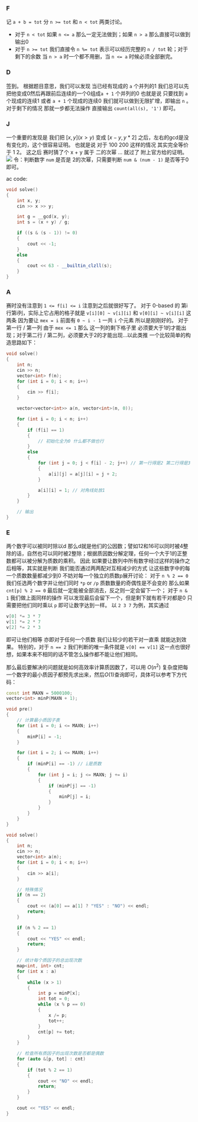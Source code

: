 ### F
记 `a + b = tot` 分 `n >= tot` 和 `n < tot` 两类讨论。
- 对于 `n < tot` 如果 `n <= a` 那么一定无法做到；如果 `n > a` 那么直接可以做到 输出0
- 对于 `n >= tot` 我们直接令 `n %= tot` 表示可以经历完整的 `n / tot` 轮；对于剩下的余数 当 `n > a` 时一个都不用删，当 `n <= a` 时候必须全部删完。

### D
签到。
根据题目意思，我们可以发现 当已经有现成的 `a` 个并列的1 我们总可以先把他变成0然后再跟前后连续的一个0组成`a + 1` 个并列的0 也就是说 只要找到 `a` 个现成的连续1 或者 `a + 1` 个现成的连续0 我们就可以做到无限扩增，即输出 `n` 。
对于剩下的情况 那就一步都无法操作 直接输出 `count(all(s), '1')` 即可。

### J
一个重要的发现是 我们把 $[x, y] (x > y)$ 变成 $[x - y, y * 2]$ 之后，左右的gcd是没有变化的，这个很容易证明。
也就是说 对于 100 200 这样的情况 其实完全等价于 1 2。
这之后 赛时猜了个 x + y 属于 二的次幂 ... 就过了
附上官方给的证明。
![](../assets/Pasted%20image%2020250722212426.png)
令：判断数字 `num` 是否是 2的次幂，只需要判断 `num & (num - 1)` 是否等于0即可。

ac code:
```cpp
void solve()
{
    int x, y;
    cin >> x >> y;

    int g = __gcd(x, y);
    int s = (x + y) / g;

    if ((s & (s - 1)) != 0)
    {
        cout << -1;
    }
    else
    {
        cout << 63 - __builtin_clzll(s);
    }
}
```

### A
赛时没有注意到 `1 <= f[i] <= i` 注意到之后就很好写了。
对于 0-based 的 第i行第i列，实际上它占用的格子就是 `v[i][0] ~ v[i][i]` 和 `v[0][i] ~ v[i][i]` 这两条 因为要让 `mex = i` 前面有 `0 ~ i - 1` 一共 `i` 个元素 所以是刚刚好的。
对于第一行 / 第一列 由于 `mex <= 1` 那么 这一列的剩下格子里 必须要大于1的才能出现；对于第二行 / 第二列，必须要大于2的才能出现...以此类推 一个比较简单的构造思路如下：
```cpp
void solve()
{
    int n;
    cin >> n;
    vector<int> f(n);
    for (int i = 0; i < n; i++)
    {
        cin >> f[i];
    }

    vector<vector<int>> a(n, vector<int>(n, 0));

    for (int i = 0; i < n; i++)
    {
        if (f[i] == 1)
        {
            // 初始化全为0 什么都不做也行
        }
        else
        {
            for (int j = 0; j < f[i] - 2; j++) // 第一行得是2 第二行得是3 以此类推 直到f[i] - 1被放下
            {
                a[i][j] = a[j][i] = j + 2;
            }

            a[i][i] = 1; // 对角线处放1
        }
    }

    // 输出
}
```

### E
两个数字可以被同时除以d 那么d就是他们的公因数；譬如12和16可以同时被4整除的话，自然也可以同时被2整除；根据质因数分解定理，任何一个大于1的正整数都可以被分解为质数的乘积。
因此 如果要让数列中所有数字经过这样的操作之后相等，其实就是判断 我们能否通过两两配对互相减少的方式 让这些数字中的每一个质数数量都减少到0
不妨对每一个独立的质数p展开讨论：
对于 `n % 2 == 0` 我们任选两个数字并让他们同时 `*p` or `/p` 质数数量的奇偶性是不会变的 那么如果`cnt[p] % 2 == 0` 最后就一定能被全部消去，反之则一定会留下一个；
对于 `n & 1` 我们做上面同样的操作 可以发现最后会留下一个，但是剩下就有若干对都是0 只需要把他们同时乘以 `p` 即可让数字达到一样。
以 `2 3 7` 为例，其实通过
```cpp
v[0] *= 3 * 7
v[1] *= 2 * 7
v[2] *= 2 * 3
```
即可让他们相等 亦即对于任何一个质数 我们让较少的若干对一直乘 就能达到效果。
特别的，对于 `n == 2` 我们判断的唯一条件就是 `v[0] == v[1]` 这一点也很好想，如果本来不相同的话不管怎么操作都不能让他们相同。

那么最后要解决的问题就是如何高效率计算质因数了，可以用 $O(n ^ 2)$ 复杂度把每一个数字的最小质因子都预先求出来，然后$O(1)$查询即可，具体可以参考下方代码：
```cpp
const int MAXN = 5000100;
vector<int> minP(MAXN + 1);

void pre()
{
    // 计算最小质因子表
    for (int i = 0; i <= MAXN; i++)
    {
        minP[i] = -1;
    }

    for (int i = 2; i <= MAXN; i++)
    {
        if (minP[i] == -1) // i是质数
        {
            for (int j = i; j <= MAXN; j += i)
            {
                if (minP[j] == -1)
                {
                    minP[j] = i;
                }
            }
        }
    }
}

void solve()
{
    int n;
    cin >> n;
    vector<int> a(n);
    for (int i = 0; i < n; i++)
    {
        cin >> a[i];
    }

    // 特殊情况
    if (n == 2)
    {
        cout << (a[0] == a[1] ? "YES" : "NO") << endl;
        return;
    }

    if (n % 2 == 1)
    {
        cout << "YES" << endl;
        return;
    }

    // 统计每个质因子的总出现次数
    map<int, int> cnt;
    for (int x : a)
    {
        while (x > 1)
        {
            int p = minP[x];
            int tot = 0;
            while (x % p == 0)
            {
                x /= p;
                tot++;
            }
            cnt[p] += tot;
        }
    }

	// 检查所有质因子的出现次数是否都是偶数
    for (auto &[p, tot] : cnt)
    {
        if (tot % 2 == 1)
        {
            cout << "NO" << endl;
            return;
        }
    }

    cout << "YES" << endl;
}
```

